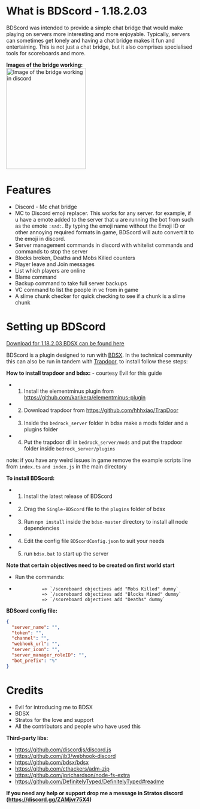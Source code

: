 # What is BDScord - 1.18.2.03
BDScord was intended to provide a simple chat bridge that would make playing on servers more interesting and more enjoyable. Typically, servers can sometimes get lonely and having a chat bridge makes it fun and entertaining. This is not just a chat bridge, but it also comprises specialised tools for scoreboards and more.

**Images of the bridge working:**\
<img alt="Image of the bridge working in discord" height="269" src="https://cdn.discordapp.com/attachments/866631401977937940/939471360370032710/unknown.png" width="212"/>

# Features

 * Discord - Mc chat bridge 
 * MC to Discord emoji replacer. This works for any server. for example, if u have a emote added to the server that u are running the bot from such as the emote `:sad:`.
   By typing the emoji name without the Emoji ID or other annoying required formats in game, BDScord will auto convert it to the emoji in discord.
 * Server management commands in discord with whitelist commands and commands to stop the server
 * Blocks broken, Deaths and Mobs Killed counters 
 * Player leave and Join messages
 * List which players are online 
 * Blame command
 * Backup command to take full server backups 
 * VC command to list the people in vc from in game
 * A slime chunk checker for quick checking to see if a chunk is a slime chunk
 
# Setting up BDScord

[Download for 1.18.2.03 BDSX can be found here](https://github.com/bdsx/bdsx/tree/707bf8afac62dc5fe5377d4fb76e3fa29e9d1315)

BDScord is a plugin designed to run with [BDSX](https://github.com/bdsx/bdsx). In the technical community this can also be run in tandem with [Trapdoor](https://github.com/hhhxiao/TrapDoor), to install follow these steps:


**How to install trapdoor and bdsx:** - courtesy Evil for this guide

* 1. Install the elementminus plugin from https://github.com/karikera/elementminus-plugin
* 2. Download trapdoor from https://github.com/hhhxiao/TrapDoor
* 3. Inside the `bedrock_server` folder in bdsx make a mods folder and a plugins folder
* 4. Put the trapdoor dll in `bedrock_server/mods` and put the trapdoor folder inside `bedrock_server/plugins`

note: if you have any weird issues in game remove the example scripts line from `index.ts` `and index.js` in the main directory

**To install BDScord:**

* 1. Install the latest release of BDScord
* 2. Drag the `Single-BDScord` file to the `plugins` folder of bdsx
* 3. Run `npm install` inside the `bdsx-master` directory to install all node dependencies
* 4. Edit the config file `BDScordConfig.json` to suit your needs
* 5. run `bdsx.bat` to start up the server

**Note that certain objectives need to be created on first world start**

* Run the commands: 
* 
                => `/scoreboard objectives add "Mobs Killed" dummy`
                => `/scoreboard objectives add "Blocks Mined" dummy`
                => `/scoreboard objectives add "Deaths" dummy`

**BDScord config file:**
```json
{
  "server_name": "",
  "token": "",
  "channel": "",
  "webhook_url": "",
  "server_icon": "",
  "server_manager_roleID": "",
  "bot_prefix": "%"
}
```

# Credits

* Evil for introducing me to BDSX
* BDSX
* Stratos for the love and support
* All the contributors and people who have used this 

**Third-party libs:**
   * https://github.com/discordjs/discord.js
   * https://github.com/jb3/webhook-discord
   * https://github.com/bdsx/bdsx
   * https://github.com/cthackers/adm-zip
   * https://github.com/jprichardson/node-fs-extra
   * https://github.com/DefinitelyTyped/DefinitelyTyped#readme
   
**If you need any help or support drop me a message in Stratos discord (https://discord.gg/ZAMjvr75X4)**
